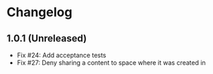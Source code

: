 Changelog
=========

1.0.1 (Unreleased)
-----------------------
- Fix #24: Add acceptance tests
- Fix #27: Deny sharing a content to space where it was created in